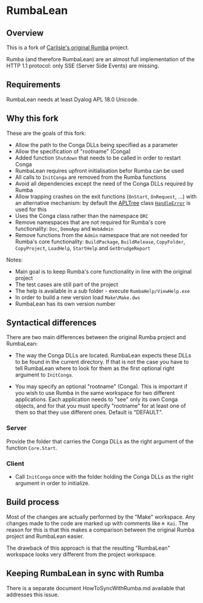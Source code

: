 # RumbaLean

## Overview

This is a fork of [Carlisle's original Rumba](https://github.com/the-carlisle-group/Rumba "Link to Carlisle's Rumba project on GitHub") project.

Rumba (and therefore RumbaLean) are an almost full implementation of the HTTP 1.1 protocol: only SSE (Server Side Events) are missing.

## Requirements

RumbaLean needs at least Dyalog APL 18.0 Unicode.

## Why this fork

These are the goals of this fork:

* Allow the path to the Conga DLLs being specified as a parameter
* Allow the specification of "rootname" (Conga)
* Added function `Shutdown` that needs to be called in order to restart Conga
* RumbaLean requires upfront initialisation befor Rumba can be used
* All calls to `InitConga` are removed from the Rumba functions
* Avoid all dependencies except the need of the Conga DLLs required by Rumba
* Allow trapping crashes on the exit functions (`OnStart`, `OnRequest`, ...) with an alternative mechanism: by default the [APLTree](https://github.com/aplteam/apltree/wiki "Link to the APLTree home page on GitHub") class [`HandleError`](https://github.com/aplteam/HandleError "Link to the project page on GitHub") is used for this
* Uses the Conga class rather than the namespace `DRC`
* Remove namespaces that are not required for Rumba's core functionality: `Doc`, `DemoApp` and `WebAdmin` 
* Remove functions from the `Admin` namespace that are not needed for Rumba's core functionality: `BuildPackage`, `BuildRelease`, `CopyFolder`, `CopyProject`, `LoadHelp`, `StartHelp` and `GetDrudgeReport`

Notes:

* Main goal is to keep Rumba's core functionality in line with the original project 
* The test cases are still part of the project
* The help is available in a sub folder - execute `RumbaHelp/ViewHelp.exe`
* In order to build a new version load `Make\Make.dws`
* RumbaLean has its own version number

## Syntactical differences

There are two main differences between the original Rumba project and RumbaLean: 

* The way the Conga DLLs are located. RumbaLean expects these DLLs to be found in the current directory. If that is not the case you have to tell RumbaLean where to look for them as the first optional right argument to `InitConga`.

* You may specify an optional "rootname" (Conga). This is important if you wish to use Rumba in the same workspace for two different applications. Each application needs to "see" only its own Conga objects, and for that you must specify "rootname" for at least one of them so that they use different ones. Default is "DEFAULT".

### Server

Provide the folder that carries the Conga DLLs as the right argument of the function `Core.Start`.

### Client

* Call `InitConga` once with the folder holding the Conga DLLs as the right argument in order to initialize.

## Build process

Most of the changes are actually performed by the "Make" workspace. Any changes made to the code are marked up with comments like `⍝ Kai`. The reason for this is that this makes a comparison between the original Rumba project and RumbaLean easier.

The drawback of this approach is that the resulting "RumbaLean" workspace looks very different from the project workspace.

## Keeping RumbaLean in sync with Rumba

There is a separate document HowToSyncWithRumba.md available that addresses this issue.
